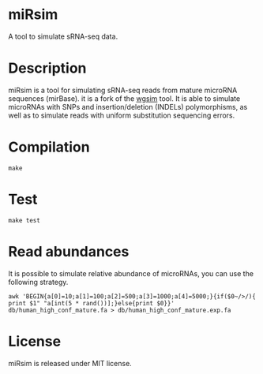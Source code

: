 # miRsim
A tool to simulate sRNA-seq data.

Description
============

miRsim is a tool for simulating sRNA-seq reads from mature microRNA sequences (mirBase). it is a fork of the [wgsim](https://github.com/lh3/wgsim) tool. It is able to simulate microRNAs with SNPs and insertion/deletion (INDELs) polymorphisms, as well as to simulate reads with uniform substitution sequencing errors.


Compilation
===========

```make```

Test
=========

```make test```

Read abundances
===============

It is possible to simulate relative abundance of microRNAs, you can use the following strategy.

```
awk 'BEGIN{a[0]=10;a[1]=100;a[2]=500;a[3]=1000;a[4]=5000;}{if($0~/>/){ print $1" "a[int(5 * rand())];}else{print $0}}'  db/human_high_conf_mature.fa > db/human_high_conf_mature.exp.fa 
```


License
=======

miRsim is released under MIT license.


